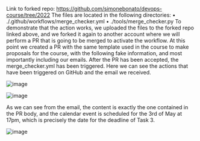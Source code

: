 Link to forked repo: https://github.com/simonebonato/devops-course/tree/2022 
The files are located in the following directories:
•	./.github/workflows/merge_checker.yml
•	./tools/merge_checker.py
To demonstrate that the action works, we uploaded the files to the forked repo linked above, and we forked it again to another account where we will perform a PR that is going to be merged to activate the workflow.
At this point we created a PR with the same template used in the course to make proposals for the course, with the following fake information, and most importantly including our emails.
After the PR has been accepted, the merge_checker.yml has been triggered. Here we can see the actions that have been triggered on GitHub and the email we received.

![image](https://user-images.githubusercontent.com/63954877/161733352-c18bd46b-1797-447d-9976-3c91c87bac9b.png)

![image](https://user-images.githubusercontent.com/63954877/161733379-1a84b50c-4078-43a6-a606-85d2a14c7185.png)

As we can see from the email, the content is exactly the one contained in the PR body, and the calendar event is scheduled for the 3rd of May at 17pm, which is precisely the date for the deadline of Task 3.

![image](https://user-images.githubusercontent.com/63954877/161733419-42657e67-4375-425f-9481-270eb7f8f552.png)
